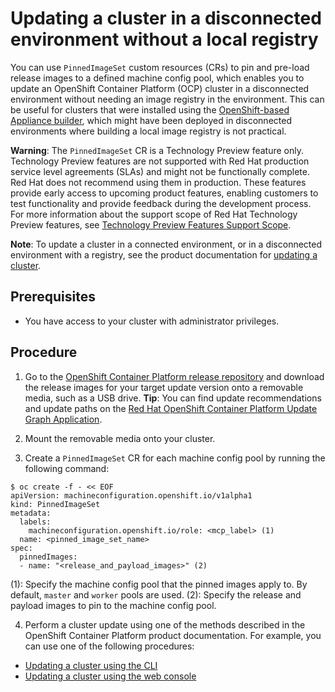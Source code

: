 # Updating a cluster in a disconnected environment without a local registry

You can use `PinnedImageSet` custom resources (CRs) to pin and pre-load release images to a defined machine config pool, which enables you to update an OpenShift Container Platform (OCP) cluster in a disconnected environment without needing an image registry in the environment.
This can be useful for clusters that were installed using the [OpenShift-based Appliance builder](https://access.redhat.com/articles/7065136), which might have been deployed in disconnected environments where building a local image registry is not practical.

**Warning**: The `PinnedImageSet` CR is a Technology Preview feature only. Technology Preview features are not supported with Red Hat production service level agreements (SLAs) and might not be functionally complete. Red Hat does not recommend using them in production. These features provide early access to upcoming product features, enabling customers to test functionality and provide feedback during the development process.
For more information about the support scope of Red Hat Technology Preview features, see [Technology Preview Features Support Scope](https://access.redhat.com/support/offerings/techpreview/).

**Note**: To update a cluster in a connected environment, or in a disconnected environment with a registry, see the product documentation for [updating a cluster](https://docs.openshift.com/container-platform/4.16/updating/understanding_updates/intro-to-updates.html).

## Prerequisites

* You have access to your cluster with administrator privileges.

## Procedure

1. Go to the [OpenShift Container Platform release repository](https://quay.io/repository/openshift-release-dev/ocp-release) and download the release images for your target update version onto a removable media, such as a USB drive.
**Tip**: You can find update recommendations and update paths on the [Red Hat OpenShift Container Platform Update Graph Application](https://access.redhat.com/labs/ocpupgradegraph/update_path).

2. Mount the removable media onto your cluster.

3. Create a `PinnedImageSet` CR for each machine config pool by running the following command:
```shell
$ oc create -f - << EOF
apiVersion: machineconfiguration.openshift.io/v1alpha1
kind: PinnedImageSet
metadata:
  labels:
    machineconfiguration.openshift.io/role: <mcp_label> (1)
  name: <pinned_image_set_name>
spec:
  pinnedImages:
  - name: "<release_and_payload_images>" (2)
```
(1): Specify the machine config pool that the pinned images apply to. By default, `master` and `worker` pools are used.
(2): Specify the release and payload images to pin to the machine config pool.

4. Perform a cluster update using one of the methods described in the OpenShift Container Platform product documentation. For example, you can use one of the following procedures:
  * [Updating a cluster using the CLI](https://docs.openshift.com/container-platform/4.16/updating/updating_a_cluster/updating-cluster-cli.html)
  * [Updating a cluster using the web console](https://docs.openshift.com/container-platform/4.16/updating/updating_a_cluster/updating-cluster-web-console.html)